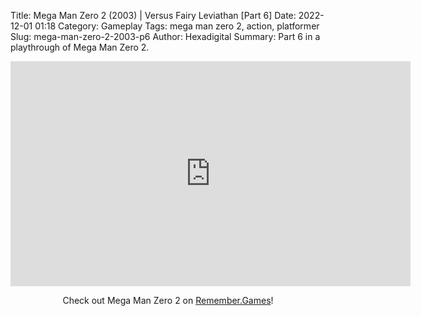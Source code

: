 Title: Mega Man Zero 2 (2003) | Versus Fairy Leviathan [Part 6]
Date: 2022-12-01 01:18
Category: Gameplay
Tags: mega man zero 2,  action,  platformer
Slug: mega-man-zero-2-2003-p6
Author: Hexadigital
Summary: Part 6 in a playthrough of Mega Man Zero 2.

<center><iframe src="https://www.youtube.com/embed/IWF6kqYum6E?feature=oembed" allow="accelerometer; autoplay; encrypted-media; gyroscope; picture-in-picture" width="640" height="360" frameborder="0"></iframe>

Check out Mega Man Zero 2 on [Remember.Games](https://remember.games/game/4361/mega-man-zero-2/)!</center>